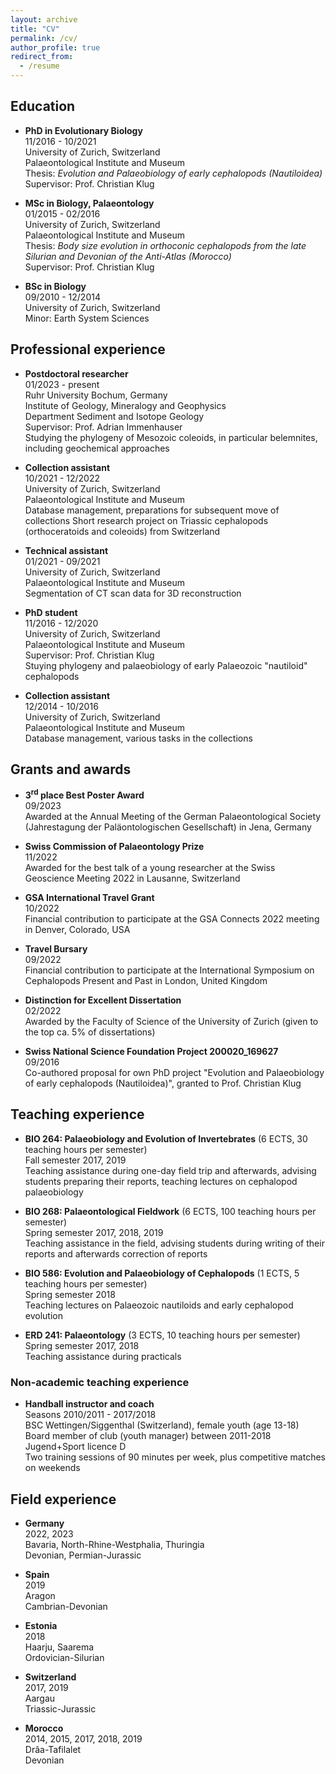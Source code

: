 ```yaml
---
layout: archive
title: "CV"
permalink: /cv/
author_profile: true
redirect_from:
  - /resume
---
```


## Education

* **PhD in Evolutionary Biology**  
    11/2016 - 10/2021  
    University of Zurich, Switzerland  
    Palaeontological Institute and Museum  
    Thesis: *Evolution and Palaeobiology of early cephalopods (Nautiloidea)*  
    Supervisor: Prof. Christian Klug

* **MSc in Biology, Palaeontology**  
    01/2015 - 02/2016  
    University of Zurich, Switzerland  
    Palaeontological Institute and Museum  
    Thesis: *Body size evolution in orthoconic cephalopods from the late Silurian and Devonian of the Anti-Atlas (Morocco)*  
    Supervisor: Prof. Christian Klug

* **BSc in Biology**  
    09/2010 - 12/2014  
    University of Zurich, Switzerland  
    Minor: Earth System Sciences


## Professional experience

* **Postdoctoral researcher**  
    01/2023 - present  
    Ruhr University Bochum, Germany  
    Institute of Geology, Mineralogy and Geophysics  
    Department Sediment and Isotope Geology  
    Supervisor: Prof. Adrian Immenhauser  
    Studying the phylogeny of Mesozoic coleoids, in particular belemnites, including geochemical approaches

* **Collection assistant**  
    10/2021 - 12/2022  
    University of Zurich, Switzerland  
    Palaeontological Institute and Museum  
    Database management, preparations for subsequent move of collections
    Short research project on Triassic cephalopods (orthoceratoids and coleoids) from Switzerland

* **Technical assistant**  
    01/2021 - 09/2021  
    University of Zurich, Switzerland  
    Palaeontological Institute and Museum  
    Segmentation of CT scan data for 3D reconstruction

* **PhD student**  
    11/2016 - 12/2020  
    University of Zurich, Switzerland  
    Palaeontological Institute and Museum  
    Supervisor: Prof. Christian Klug  
    Stuying phylogeny and palaeobiology of early Palaeozoic "nautiloid" cephalopods

* **Collection assistant**  
    12/2014 - 10/2016  
    University of Zurich, Switzerland  
    Palaeontological Institute and Museum  
    Database management, various tasks in the collections

## Grants and awards

* **3<sup>rd</sup> place Best Poster Award**  
    09/2023  
    Awarded at the Annual Meeting of the German Palaeontological Society (Jahrestagung der Paläontologischen Gesellschaft) in Jena, Germany

* **Swiss Commission of Palaeontology Prize**  
    11/2022  
    Awarded for the best talk of a young researcher at the Swiss Geoscience Meeting 2022 in Lausanne, Switzerland

* **GSA International Travel Grant**  
    10/2022  
    Financial contribution to participate at the GSA Connects 2022 meeting in Denver, Colorado, USA

* **Travel Bursary**  
    09/2022  
    Financial contribution to participate at the International Symposium on Cephalopods Present and Past in London, United Kingdom

* **Distinction for Excellent Dissertation**  
    02/2022  
    Awarded by the Faculty of Science of the University of Zurich (given to the top ca. 5% of dissertations)

* **Swiss National Science Foundation Project 200020_169627**  
    09/2016  
    Co-authored proposal for own PhD project "Evolution and Palaeobiology of early cephalopods (Nautiloidea)", granted to Prof. Christian Klug

## Teaching experience

* **BIO 264: Palaeobiology and Evolution of Invertebrates** (6 ECTS, 30 teaching hours per semester)  
    Fall semester 2017, 2019  
    Teaching assistance during one-day field trip and afterwards, advising students preparing their reports, teaching lectures on cephalopod palaeobiology

* **BIO 268: Palaeontological Fieldwork** (6 ECTS, 100 teaching hours per semester)  
    Spring semester 2017, 2018, 2019  
    Teaching assistance in the field, advising students during writing of their reports and afterwards correction of reports

* **BIO 586: Evolution and Palaeobiology of Cephalopods** (1 ECTS, 5 teaching hours per semester)  
    Spring semester 2018  
    Teaching lectures on Palaeozoic nautiloids and early cephalopod evolution

* **ERD 241: Palaeontology** (3 ECTS, 10 teaching hours per semester)  
    Spring semester 2017, 2018  
    Teaching assistance during practicals

### Non-academic teaching experience

* **Handball instructor and coach**  
    Seasons 2010/2011 - 2017/2018  
    BSC Wettingen/Siggenthal (Switzerland), female youth (age 13-18)  
    Board member of club (youth manager) between 2011-2018  
    Jugend+Sport licence D  
    Two training sessions of 90 minutes per week, plus competitive matches on weekends


## Field experience

* **Germany**  
    2022, 2023  
    Bavaria, North-Rhine-Westphalia, Thuringia  
    Devonian, Permian-Jurassic

* **Spain**  
    2019  
    Aragon  
    Cambrian-Devonian

* **Estonia**  
    2018  
    Haarju, Saarema  
    Ordovician-Silurian

* **Switzerland**  
    2017, 2019  
    Aargau  
    Triassic-Jurassic

* **Morocco**  
    2014, 2015, 2017, 2018, 2019  
    Drâa-Tafilalet  
    Devonian
